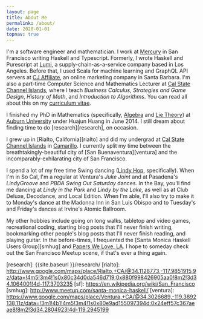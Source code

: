 ```yaml
---
layout: page
title: About Me
permalink: /about/
date: 2020-01-01
topnav: true
---
```


I'm a software engineer and mathematician. I work at [Mercury][mercury] in San Francisco writing Haskell and Typescript. Formerly, I wrote Haskell and Purescript at [Lumi][lumi], a supply-chain-as-a-service company based in Los Angeles. Before that, I used Scala for machine learning and GraphQL API servers at [CJ Affiliate][cj], an online marketing company in Santa Barbara. I'm also a part-time Computer Science and Mathematics Lecturer at [Cal State Channel Islands][ci], where I teach _Business Calculus_, _Strategies and Game Design_, _History of Math_, and _Introduction to Algorithms_. You can read all about this on my [curriculum vitae][cv].

I finished my PhD in Mathematics (specifically, [Algebra][algebra] and [Lie Theory][lie-theory]) at [Auburn University][auburn] under Huajun Huang in June 2014. I still dream about finding time to do [research][research], on occasion.

I grew up in [Rialto, California][rialto] and did my undergrad at [Cal State Channel Islands][ci] in [Camarillo][camarillo]. I currently split my time between the breathtakingly-beautiful city of [San Buenaventura][ventura] and the incomparably-exhilarating city of San Francisco.

I spend a lot of my free time Swing dancing ([Lindy Hop][lindy], specifically). When I'm in So Cal, I'm a regular at Ventura's _Juke Joint_ and at Pasadena's _LindyGroove_ and _PBDA Swing Out Saturday_ dances. In the Bay, you'll find me dancing at _Lindy in the Park_ and _Lindy by the Lake,_ as well as at Club Deluxe, Decodance, and Local Edition. When I'm able, I'll also try to make it to Monday's dance at the Madonna Inn in San Luis Obispo and to Tuesday's and Friday's dances at Irvine's Atomic Ballroom.

My other hobbies include going on long walks, tabletop and video games, recreational coding, starting blog posts that I'll never finish writing, bookmarking other people's blog posts that I'll never finish reading, and playing guitar. In the before-times, I frequented the [Santa Monica Haskell Users Group][smhug] and [Papers We Love, LA][papers-la]. I hope to someday check out the San Francisco Meetup scene, if that's ever a thing again.

  [algebra]: http://en.wikipedia.org/wiki/Algebra#Abstract_algebra
  [auburn]: http://auburn.edu
  [camarillo]: http://www.google.com/maps/place/Camarillo,+CA/@34.236681,-118.9901195,9z/data=!4m5!3m4!1s0x80e836108f4494bb:0x6e59410f8a656ce7!8m2!3d34.2163937!4d-119.0376023
  [ci]: https://math.csuci.edu/
  [cj]: https://engineering.cj.com/
  [cv]: /assets/downloads/brice-curriculum_vitae.pdf
  [lie-theory]: http://en.wikipedia.org/wiki/Lie_theory
  [lindy]: https://www.youtube.com/watch?v=Salo3ssVxAU
  [lumi]: https://www.lumi.com/blog
  [mercury]: https://mercury.com/
  [papers-la]: http://www.meetup.com/Papers-We-Love-LA/
  [research]: {{site.baseurl }}/research/
  [rialto]: http://www.google.com/maps/place/Rialto,+CA/@34.1128773,-117.9851915,9z/data=!4m5!3m4!1s0x80c34d0da546d719:0x880f998426905aa0!8m2!3d34.1064001!4d-117.3703235
  [sf]: https://en.wikipedia.org/wiki/San_Francisco
  [smhug]: http://www.meetup.com/santa-monica-haskell/
  [ventura]: https://www.google.com/maps/place/Ventura,+CA/@34.3026689,-119.3892138,11z/data=!3m1!4b1!4m5!3m4!1s0x80e9ad155097394d:0x24eff57c367aeae8!8m2!3d34.2804923!4d-119.2945199
